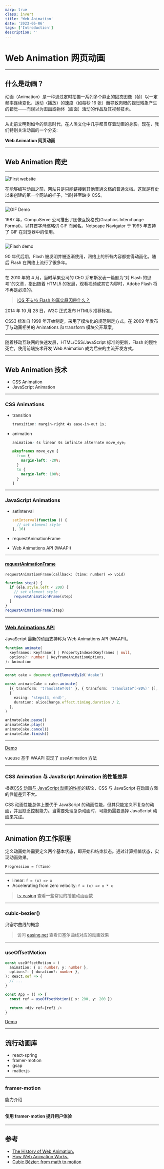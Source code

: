 ```yaml
---
marp: true
class: invert
title: 'Web Animation'
date: '2023-05-06'
tags: ['Introduction']
description: ''
---
```


# Web Animation 网页动画

---

## 什么是动画？

动画（Animation）是一种通过定时拍摄一系列多个静止的固态图像（帧）以一定频率连续变化、运动（播放）的速度（如每秒 16 张）而导致肉眼的视觉残象产生的错觉——而误以为图画或物体（画面）活动的作品及其视频技术。

---

从史前文明到如今的信息时代，在人类文化中几乎都贯穿着动画的身影。现在，我们特别关注动画的一个分支:

**Web Animation 网页动画**

---

## Web Animation 简史

---

![First website](https://miro.medium.com/v2/resize:fit:1400/format:webp/1*ejhnnrSPdNcBLSQncuzrrw.png)

在能够编写动画之前，网站只是只能链接到其他普通文档的普通文档。这就是有史以来创建的第一个网站的样子，当时甚至缺少 CSS。

---

![GIF Demo](https://miro.medium.com/v2/resize:fit:964/1*Ry53XOSQR16hQtKbr5hC1w.gif)

1987 年，CompuServe 公司推出了图像互换格式(Graphics Interchange Format)，以其首字母缩略词 GIF 而闻名。Netscape Navigator 于 1995 年支持了 GIF 在浏览器中的使用。

---

![Flash demo](https://s3.ifanr.com/wp-content/uploads/2017/08/xiaoxaio.gif)

90 年代后期，Flash 被发明并被逐渐使用，网络上的所有内容都变得动画化。随后 Flash 在网络上流行了很多年。

---

在 2010 年的 4 月，当时苹果公司的 CEO 乔布斯发表一篇题为“对 Flash 的思考”的文章，指出随着 HTML5 的发展，观看视频或其它内容时，Adobe Flash 将不再是必须的。

> [iOS 不支持 Flash 的真实原因是什么？](https://www.zhihu.com/question/19609079/answer/60053891)

2014 年 10 月 28 日，W3C 正式发布 HTML5 推荐标准。

CSS3 标准自 1999 年开始制定，采用了模块化的规范制定方式。在 2009 年发布了与动画相关的 Animations 和 transform 模块公开草案。

<!-- 伴随着 iPhone 的登场，一个即将占领未来大部分市场的移动设备宣布了 flash 的死亡。在2010年前后，HTML/JavaScript 对动画的新标准的发布，也提供了更强的对动画支持的能力。 -->

---

随着移动互联网的快速发展，HTML/CSS/JavaScript 标准的更新，Flash 的慢性死亡，使用前端技术开发 Web Animation 成为后来的主流开发方式。

---

## Web Animation 技术

- CSS Animation
- JavaScript Animation

---

### CSS Animations

- transition

  ```css
  transition: margin-right 4s ease-in-out 1s;
  ```

- animation

  ```css
  animation: 4s linear 0s infinite alternate move_eye;

  @keyframes move_eye {
    from {
      margin-left: -20%;
    }
    to {
      margin-left: 100%;
    }
  }
  ```

---

### JavaScript Animations

- setInterval

  ```js
  setInterval(function () {
    // set element style
  }, 16)
  ```

- requestAnimationFrame
- Web Animations API (WAAPI)

---

#### [requestAnimationFrame](https://developer.mozilla.org/zh-CN/docs/Web/API/window/requestAnimationFrame)

`requestAnimationFrame(callback: (time: number) => void)`

```js
function step() {
  if (ele.style.left < 200) {
    // set element style
    requestAnimationFrame(step)
  }
}
requestAnimationFrame(step)
```

<!-- 该方法需要传入 callback 作为参数，该回调函数会在浏览器下一次重绘之前执行。这个 API 在 2012 年之后主流浏览器已基本支持。 -->

---

### [Web Animations API](https://developer.mozilla.org/zh-CN/docs/Web/API/Web_Animations_API)

JavaScript 最新的动画支持称为 Web Animations API (WAAPI)。

```ts
function animate(
  keyframes: Keyframe[] | PropertyIndexedKeyframes | null,
  options?: number | KeyframeAnimationOptions,
): Animation
```

<!-- 接受 2 个参数，第一个是关键帧定义，第二个是一些自定义配置。

返回值为 Animation 实例，提供 pause, play, reverse 等方法从而达到控制动画的能力。 -->

---

```ts
const cake = document.getElementById('#cake')

const animateCake = cake.animate(
  [{ transform: 'translateY(0)' }, { transform: 'translateY(-80%)' }],
  {
    easing: 'steps(4, end)',
    duration: aliceChange.effect.timing.duration / 2,
  },
)

animateCake.pause()
animateCake.play()
animateCake.cancel()
animateCake.finish()
```

---

[Demo](https://vueuse.org/core/useAnimate/)

vueuse 基于 WAAPI 实现了 useAnimation 方法

---

### CSS Animation 与 JavaScript Animation 的性能差异

根据[CSS 动画与 JavaScript 动画的性能](https://developer.mozilla.org/zh-CN/docs/Web/Performance/CSS_JavaScript_animation_performance)的结论，CSS 与 JavaScript 在动画方面的性能差异不大。

CSS 动画性能总体上要优于 JavaScript 的动画性能，但其只能定义不复杂的动画，并且缺乏控制能力。当需要处理复杂动画时，可能仍需要选择 JavaScript 动画来完成。

---

## Animation 的工作原理

定义动画始终需要定义两个基本状态，即开始和结束状态。通过计算插值状态，实现动画效果。

`Progression = f(Time)`

<!-- Time 为从 0 到 1 匀速变化的时间状态，根据时间状态计算动画的完成比例 Progression。 -->

---

- linear: `f = (x) => x`
- Accelerating from zero velocity: `f = (x) => x * x`

> [ts-easing](https://github.com/streamich/ts-easing/blob/master/src/index.ts) 查看一些常见的插值动画函数

---

### cubic-bezier()

贝塞尔曲线的概念

> 访问 [easing.net](https://easings.net/zh-cn#) 查看贝塞尔曲线对应的动画效果

---

### useOffsetMotion

```ts
const useOffsetMotion = (
  animation: { x: number; y: number },
  options?: { duration?: number },
): React.Ref => {
  // ...
}

const App = () => {
  const ref = useOffsetMotion({ x: 200, y: 200 })

  return <div ref={ref} />
}
```

[Demo](https://codesandbox.io/p/sandbox/collections-mi2c3u?file=%2Fhooks%2Fuse-offset-motion.ts%3A17%2C1)

<!-- 了解完动画计算的基本原理后，基于 requestAnimationFrame 实现一个简单的控制 x/y 方向的动画方法 -->

---

## 流行动画库

- react-spring
- framer-motion
- gsap
- matter.js

<!-- 主要介绍一下 framer-motion -->

---

### framer-motion

能力介绍

---

#### 使用 framer-motion 提升用户体验

---

## 参考

- [The History of Web Animation.](https://medium.com/@milberferreira/the-history-of-web-animation-63b106c97fdf)
- [How Web Animation Works.](https://medium.com/@milberferreira/how-web-animation-works-e133e486d013)
- [Cubic Bézier: from math to motion](https://blog.maximeheckel.com/posts/cubic-bezier-from-math-to-motion/)
